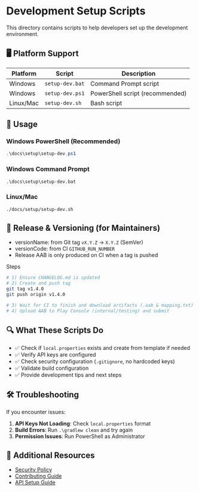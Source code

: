 # Development Setup Scripts

This directory contains scripts to help developers set up the development environment.

## 🖥️ Platform Support

| Platform | Script | Description |
|----------|--------|-------------|
| Windows | `setup-dev.bat` | Command Prompt script |
| Windows | `setup-dev.ps1` | PowerShell script (recommended) |
| Linux/Mac | `setup-dev.sh` | Bash script |

## 🚀 Usage

### Windows PowerShell (Recommended)
```powershell
.\docs\setup\setup-dev.ps1
```

### Windows Command Prompt
```cmd
.\docs\setup\setup-dev.bat
```

### Linux/Mac
```bash
./docs/setup/setup-dev.sh
```

## 🔖 Release & Versioning (for Maintainers)

- versionName: from Git tag `vX.Y.Z` → `X.Y.Z` (SemVer)
- versionCode: from CI `GITHUB_RUN_NUMBER`
- Release AAB is only produced on CI when a tag is pushed

Steps
```bash
# 1) Ensure CHANGELOG.md is updated
# 2) Create and push tag
git tag v1.4.0
git push origin v1.4.0

# 3) Wait for CI to finish and download artifacts (.aab & mapping.txt)
# 4) Upload AAB to Play Console (internal/testing) and submit
```

## 🔍 What These Scripts Do

- ✅ Check if `local.properties` exists and create from template if needed
- ✅ Verify API keys are configured
- ✅ Check security configuration (`.gitignore`, no hardcoded keys)
- ✅ Validate build configuration
- ✅ Provide development tips and next steps

## 🛠️ Troubleshooting

If you encounter issues:

1. **API Keys Not Loading**: Check `local.properties` format
2. **Build Errors**: Run `.\gradlew clean` and try again
3. **Permission Issues**: Run PowerShell as Administrator

## 📖 Additional Resources

- [Security Policy](../security/SECURITY.md)
- [Contributing Guide](../development/CONTRIBUTING.md)
- [API Setup Guide](../api/API_SETUP.md)
